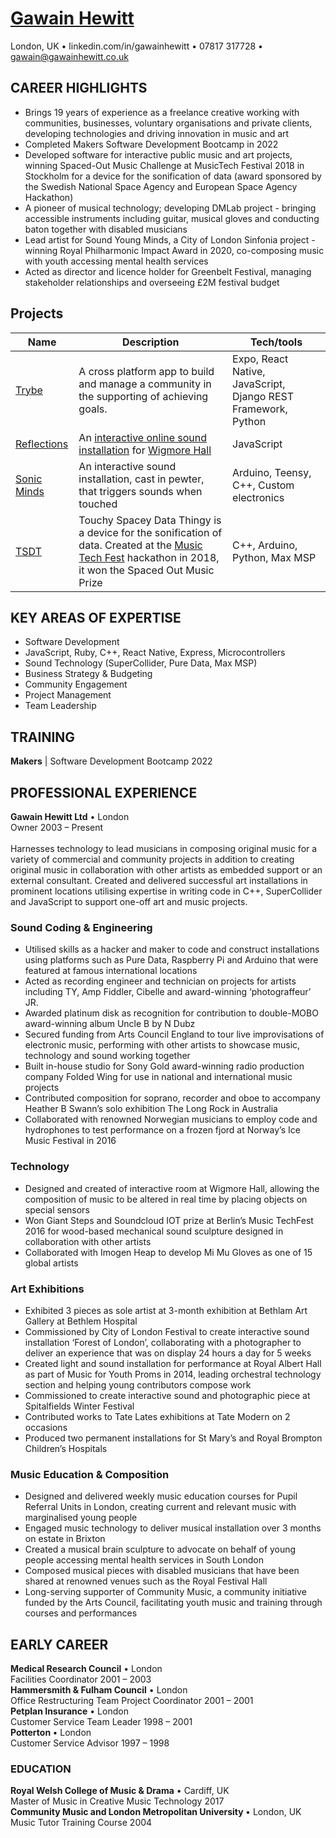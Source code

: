 # [Gawain Hewitt](https://gawainhewitt.co.uk/)

London, UK • linkedin.com/in/gawainhewitt • 07817 317728 • gawain@gawainhewitt.co.uk <br>

## CAREER HIGHLIGHTS
* Brings 19 years of experience as a freelance creative working with communities, businesses, voluntary organisations and private clients, developing technologies and driving innovation in music and art
* Completed Makers Software Development Bootcamp in 2022
* Developed software for interactive public music and art projects, winning Spaced-Out Music Challenge at MusicTech Festival 2018 in Stockholm for a device for the sonification of data (award sponsored by the Swedish National Space Agency and European Space Agency Hackathon)
* A pioneer of musical technology; developing DMLab project - bringing accessible instruments including guitar, musical gloves and conducting baton together with disabled musicians
* Lead artist for Sound Young Minds, a City of London Sinfonia project - winning Royal Philharmonic Impact Award in 2020, co-composing music with youth accessing mental health services
* Acted as director and licence holder for Greenbelt Festival, managing stakeholder relationships and overseeing £2M festival budget

## Projects

| Name                         | Description       | Tech/tools        |
| ---------------------------- | ----------------- | ----------------- |
| [Trybe](https://github.com/lukestorey95/trybe-prod)| A cross platform app to build and manage a community in the supporting of achieving goals. | Expo, React Native, JavaScript, Django REST Framework, Python |
| [Reflections](https://github.com/gawainhewitt/reflections)| An [interactive online sound installation](https://www.wigmoreinteractive.com/) for [Wigmore Hall](https://wigmore-hall.org.uk/) | JavaScript |
| [Sonic Minds](https://github.com/gawainhewitt/brain) | An interactive sound installation, cast in pewter, that triggers sounds when touched | Arduino, Teensy, C++, Custom electronics |
| [TSDT](https://tsdthingy.github.io/) | Touchy Spacey Data Thingy is a device for the sonification of data. Created at the [Music Tech Fest](https://mtflabs.net/) hackathon in 2018, it won the Spaced Out Music Prize | C++, Arduino, Python, Max MSP |


## KEY AREAS OF EXPERTISE
* Software Development
* JavaScript, Ruby, C++, React Native, Express, Microcontrollers
* Sound Technology (SuperCollider, Pure Data, Max MSP)
* Business Strategy & Budgeting 
* Community Engagement
* Project Management
* Team Leadership

## TRAINING
<b>Makers</b> | Software Development Bootcamp	2022

## PROFESSIONAL EXPERIENCE
<b>Gawain Hewitt Ltd</b> • London <br>
Owner	2003 – Present<br><br>
Harnesses technology to lead musicians in composing original music for a variety of commercial and community projects in addition to creating original music in collaboration with other artists as embedded support or an external consultant. Created and delivered successful art installations in prominent locations utilising expertise in writing code in C++, SuperCollider and JavaScript to support one-off art and music projects.<br>
### Sound Coding & Engineering
* Utilised skills as a hacker and maker to code and construct installations using platforms such as Pure Data, Raspberry Pi and Arduino that were featured at famous international locations
* Acted as recording engineer and technician on projects for artists including TY, Amp Fiddler, Cibelle and award-winning ‘photograffeur’ JR.
* Awarded platinum disk as recognition for contribution to double-MOBO award-winning album Uncle B by N Dubz
* Secured funding from Arts Council England to tour live improvisations of electronic music, performing with other artists to showcase music, technology and sound working together
* Built in-house studio for Sony Gold award-winning radio production company Folded Wing for use in national and international music projects
* Contributed composition for soprano, recorder and oboe to accompany Heather B Swann’s solo exhibition The Long Rock in Australia
* Collaborated with renowned Norwegian musicians to employ code and hydrophones to test performance on a frozen fjord at Norway’s Ice Music Festival in 2016

### Technology
* Designed and created of interactive room at Wigmore Hall, allowing the composition of music to be altered in real time by placing objects on special sensors
* Won Giant Steps and Soundcloud IOT prize at Berlin’s Music TechFest 2016 for wood-based mechanical sound sculpture designed in collaboration with other artists
* Collaborated with Imogen Heap to develop Mi Mu Gloves as one of 15 global artists
### Art Exhibitions
* Exhibited 3 pieces as sole artist at 3-month exhibition at Bethlam Art Gallery at Bethlem Hospital
* Commissioned by City of London Festival to create interactive sound installation ‘Forest of London’, collaborating with a photographer to deliver an experience that was on display 24 hours a day for 5 weeks
* Created light and sound installation for performance at Royal Albert Hall as part of Music for Youth Proms in 2014, leading orchestral technology section and helping young contributors compose work
* Commissioned to create interactive sound and photographic piece at Spitalfields Winter Festival
* Contributed works to Tate Lates exhibitions at Tate Modern on 2 occasions
* Produced two permanent installations for St Mary’s and Royal Brompton Children’s Hospitals
### Music Education & Composition
* Designed and delivered weekly music education courses for Pupil Referral Units in London, creating current and relevant music with marginalised young people
* Engaged music technology to deliver musical installation over 3 months on estate in Brixton
* Created a musical brain sculpture to advocate on behalf of young people accessing mental health services in South London
* Composed musical pieces with disabled musicians that have been shared at renowned venues such as the Royal Festival Hall
* Long-serving supporter of Community Music, a community initiative funded by the Arts Council, facilitating youth music and training through courses and performances

## EARLY CAREER<br>
<b>Medical Research Council</b> • London<br>
Facilities Coordinator	2001 – 2003<br>
<b>Hammersmith & Fulham Council</b> • London<br>
Office Restructuring Team Project Coordinator	2001 – 2001<br>
<b>Petplan Insurance</b> • London<br>
Customer Service Team Leader	1998 – 2001<br>
<b>Potterton </b>• London<br>
Customer Service Advisor	1997 – 1998
### EDUCATION
<b>Royal Welsh College of Music & Drama</b> • Cardiff, UK <br>
Master of Music in Creative Music Technology	2017<br>
<b>Community Music and London Metropolitan University </b> • London, UK <br>
Music Tutor Training Course	2004